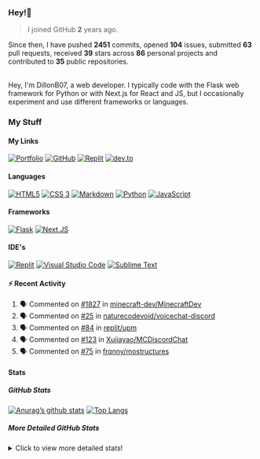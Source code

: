### Hey!👋
<!-- [![Banner](banner.png)](https://dillonb07.is-a.dev) -->


> I joined GitHub **2** years ago.

Since then, I have pushed **2451** commits, opened **104** issues, submitted **63** pull requests, received **39** stars across **86** personal projects and contributed to **35** public repositories.

<br>
Hey, I'm DillonB07, a web developer. I typically code with the Flask web framework for Python or with Next.js for React and JS, but I occasionally experiment and use different frameworks or languages.

<br>

### My Stuff

#### My Links
[![Portfolio](https://img.shields.io/website?down_color=darkred&down_message=Down&label=Portfolio&style=for-the-badge&up_color=lime&up_message=Visit&url=https%3A%2F%2Fdillonb07.studio)](https://dillonb07.studio)
[![GitHub](https://img.shields.io/website?down_color=darkred&down_message=Down&label=GitHub&logo=github&style=for-the-badge&up_color=lime&up_message=Visit&url=https%3A%2F%2Fgithub.com%2Fdillonb07)](https://github.com/DillonB07)
[![Replit](https://img.shields.io/website?down_color=darkred&down_message=Down&label=Replit&logo=replit&style=for-the-badge&up_color=lime&up_message=Visit&url=https%3A%2F%2Freplit.com%2F%40DillonB07)](https://replit.com/@DillonB07)
[![dev.to](https://img.shields.io/website?down_color=darkred&down_message=Down&label=dev.to&logo=dev.to&style=for-the-badge&up_color=lime&up_message=Visit&url=https%3A%2F%2Fdev.to%2FDillonB07)](https://dev.to/DillonB07)
#### Languages
[![HTML5](https://img.shields.io/badge/html5-%23E34F26.svg?style=for-the-badge&logo=html5&logoColor=white)](https://w3.org/html)
[![CSS 3](https://img.shields.io/badge/css3-%231572B6.svg?style=for-the-badge&&logo=css3&logoColor=white)](https://w3.org/css)
[![Markdown](https://img.shields.io/badge/markdown-%23000000.svg?style=for-the-badge&logo=markdown&logoColor=white)](https://www.markdownguide.org/)
[![Python](https://img.shields.io/badge/python-3670A0?style=for-the-badge&logo=python&logoColor=ffdd54)](https://python.org/)
[![JavaScript](https://img.shields.io/badge/javascript-f7df1e?style=for-the-badge&logo=javascript&logoColor=000)](https://developer.mozilla.org/en-US/docs/Web/JavaScript)
#### Frameworks
[![Flask](https://img.shields.io/badge/flask-%23000.svg?style=for-the-badge&logo=flask&logoColor=white)](https://flask.palletsprojects.com/)
[![Next.JS](https://img.shields.io/badge/next.js-000000?style=for-the-badge&logo=next.js)](https://nextjs.org/)
#### IDE's
[![Replit](https://img.shields.io/website?down_color=darkblue&down_message=replit&label=%20&logo=replit&logoColor=lightgrey&style=for-the-badge&up_color=darkblue&up_message=replit&url=https%3A%2F%2Freplit.com%2F)](https://join.replit.com/dillon)
[![Visual Studio Code](https://img.shields.io/badge/Visual%20Studio%20Code-0078d7.svg?style=for-the-badge&logo=visual-studio-code&logoColor=white)](https://code.visualstudio.com/)
[![Sublime Text](https://img.shields.io/badge/sublime_text-%23575757.svg?style=for-the-badge&logo=sublime-text&logoColor=important)](https://www.sublimetext.com/)

#### :zap: Recent Activity

<!--START_SECTION:activity-->
1. 🗣 Commented on [#1827](https://github.com/minecraft-dev/MinecraftDev/issues/1827#issuecomment-1742125943) in [minecraft-dev/MinecraftDev](https://github.com/minecraft-dev/MinecraftDev)
2. 🗣 Commented on [#25](https://github.com/naturecodevoid/voicechat-discord/issues/25#issuecomment-1736198756) in [naturecodevoid/voicechat-discord](https://github.com/naturecodevoid/voicechat-discord)
3. 🗣 Commented on [#84](https://github.com/replit/upm/issues/84#issuecomment-1718351536) in [replit/upm](https://github.com/replit/upm)
4. 🗣 Commented on [#123](https://github.com/Xujiayao/MCDiscordChat/issues/123#issuecomment-1713402885) in [Xujiayao/MCDiscordChat](https://github.com/Xujiayao/MCDiscordChat)
5. 🗣 Commented on [#75](https://github.com/frqnny/mostructures/issues/75#issuecomment-1707425008) in [frqnny/mostructures](https://github.com/frqnny/mostructures)
<!--END_SECTION:activity-->

#### Stats

##### GitHub Stats
[![Anurag’s github stats](https://github-readme-stats.vercel.app/api?username=dillonb07&show_icons=true&theme=radical)](https://github.com/dillonb07)
[![Top Langs](https://github-readme-stats.vercel.app/api/top-langs/?username=dillonb07&layout=compact&theme=radical)](https://github.com/dillonb07)


##### More Detailed GitHub Stats
<details>
  
  <summary>Click to view more detailed stats!</summary>
  
![Metrics](https://github.com/DillonB07/DillonB07/blob/master/github-metrics.svg)

</details>
